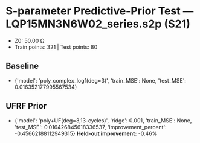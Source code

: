 # S-parameter Predictive-Prior Test — LQP15MN3N6W02_series.s2p (S21)
- Z0: 50.00 Ω
- Train points: 321  |  Test points: 80

## Baseline
- {'model': 'poly_complex_logf(deg=3)', 'train_MSE': None, 'test_MSE': 0.016352177995567534}

## UFRF Prior
- {'model': 'poly+UF(deg=3,13-cycles)', 'ridge': 0.001, 'train_MSE': None, 'test_MSE': 0.016426845618336537, 'improvement_percent': -0.45662188112949315}
**Held-out improvement:** -0.46%